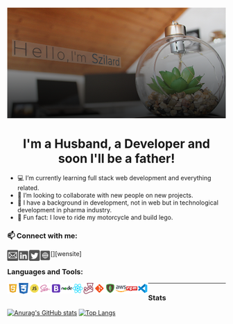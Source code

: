 <div align="center">

![](https://github.com/mihocsaszilard/mihocsaszilard/blob/main/github-readme-image-1000x505.png?raw=true)

# I'm a Husband, a Developer and soon I'll be a father!

</div>

- 💻 I’m currently learning full stack web development and everything related.
- 🔌 I’m looking to collaborate with new people on new projects.
- :test_tube: I have a background in development, not in web but in technological development in pharma industry.
- 💯 Fun fact: I love to ride my motorcycle and build lego.

### 📫 Connect with me:

[<img align="left" alt="send me an email" width="25px" src="https://github.com/mihocsaszilard/mihocsaszilard/blob/main/mail.svg" />](mihocsa48@gmail.com)
[<img align="left" alt="linkedin profile" width="25px" src="https://github.com/mihocsaszilard/mihocsaszilard/blob/main/linkedin.svg" />][linkedin]
[<img align="left" alt="twitter profile" width="25px" src="https://github.com/mihocsaszilard/mihocsaszilard/blob/main/twitter.svg" />][twitter]
[<img align="left" alt="portfolio website" width="25px" src="https://github.com/mihocsaszilard/mihocsaszilard/blob/main/website.svg" />][wensite]

### Languages and Tools:

<img align="left" alt="send me an email" width="25px" src="https://github.com/mihocsaszilard/mihocsaszilard/blob/main/html.svg" />
<img align="left" alt="send me an email" width="25px" src="https://github.com/mihocsaszilard/mihocsaszilard/blob/main/css.svg" />
<img align="left" alt="send me an email" width="25px" src="https://github.com/mihocsaszilard/mihocsaszilard/blob/main/js.svg" />
<img align="left" alt="send me an email" width="25px" src="https://github.com/mihocsaszilard/mihocsaszilard/blob/main/sass.svg" />
<img align="left" alt="send me an email" width="25px" src="https://github.com/mihocsaszilard/mihocsaszilard/blob/main/bootstrap.svg" />
<img align="left" alt="send me an email" width="25px" src="https://github.com/mihocsaszilard/mihocsaszilard/blob/main/node.svg" />
<img align="left" alt="send me an email" width="25px" src="https://github.com/mihocsaszilard/mihocsaszilard/blob/main/react.svg" />
<img align="left" alt="send me an email" width="25px" src="https://github.com/mihocsaszilard/mihocsaszilard/blob/main/jest.svg" />
<img align="left" alt="send me an email" width="25px" src="https://github.com/mihocsaszilard/mihocsaszilard/blob/main/git.svg" />
<img align="left" alt="send me an email" width="25px" src="https://github.com/mihocsaszilard/mihocsaszilard/blob/main/mongodb.svg" />
<img align="left" alt="send me an email" width="25px" src="https://github.com/mihocsaszilard/mihocsaszilard/blob/main/aws.svg" />
<img align="left" alt="send me an email" width="25px" src="https://github.com/mihocsaszilard/mihocsaszilard/blob/main/npm.svg" />
<img align="left" alt="send me an email" width="25px" src="https://github.com/mihocsaszilard/mihocsaszilard/blob/main/vscode.svg" />

---

### Stats

[![Anurag's GitHub stats](https://github-readme-stats.vercel.app/api?username=mihocsaszilard&hide=stars,contribs&show_icons=true&theme=dark&hide_border)](https://github.com/anuraghazra/github-readme-stats)
[![Top Langs](https://github-readme-stats.vercel.app/api/top-langs/?username=mihocsaszilard&layout=compact&theme=dark)](https://github.com/anuraghazra/github-readme-stats)

<!---
mihocsaszilard/mihocsaszilard is a ✨ special ✨ repository because its `README.md` (this file) appears on your GitHub profile.
You can click the Preview link to take a look at your changes.
--->

[linkedin]: https://www.linkedin.com/in/mihocsaszilard/
[twitter]: https://twitter.com/MihocsaS
[website]: https://mihocsaszilard.github.io/Portfolio-Website-CF/
